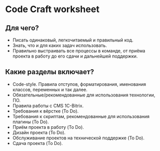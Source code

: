 # Code Craft worksheet

## Для чего?

* Писать одинаковый, легкочитаемый и правильный код.
* Знать, что и для каких задач использовать.
* Правильно выстраивать все процессы в команде, от приёма проекта в работу до его сдачи и дальнейшей поддержки.

## Какие разделы включает?

* Code-style. Правила отступов, форматирования, именования классов, переменных и так далее.
* Обязательные/рекомендованные для использования технологии, ПО.
* Правила работы с CMS 1C-Bitrix.
* Требования к вёрстке (To Do).
* Требования к скриптам, рекомендованные для использования плагины (To Do).
* Приём проекта в работу (To Do).
* Дизайн проекта (To Do).
* Обслуживание проектов на технической поддержке (To Do).
* Сдача проекта (To Do).
